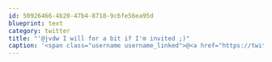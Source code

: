 ```yaml
---
id: 50926466-4b20-47b4-8718-9c6fe56ea95d
blueprint: text
category: twitter
title: "'@jvdw I will for a bit if I'm invited ;)"
caption: '<span class="username username_linked">@<a href="https://twitter.com/jvdw" title="John van der Woude">jvdw</a></span> I will for a bit if I''m invited ;)'
---
```

